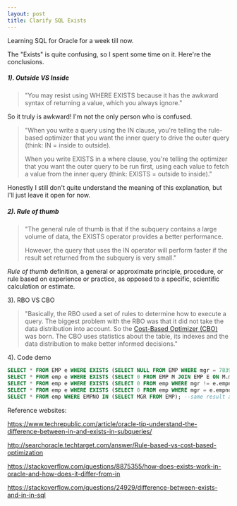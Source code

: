```yaml
---
layout: post
title: Clarify SQL Exists
---
```


Learning SQL for Oracle for a week till now. 

The "Exists" is quite confusing, so I spent some time on it. Here're the conclusions. 

##### 1). Outside VS Inside

>  "You may resist using WHERE EXISTS because it has the awkward syntax of returning a value, which you always ignore." 

So it truly is awkward! I'm not the only person who is confused.

> "When you write a query using the IN clause, you're telling the rule-based optimizer that you want the inner query to drive the outer query (think: IN = inside to outside). 
>
> When you write EXISTS in a where clause, you're telling the optimizer that you want the outer query to be run first, using each value to fetch a value from the inner query (think: EXISTS = outside to inside)."  

Honestly I still don't quite understand the meaning of this explanation, but I'll just leave it open for now. 

##### 2). Rule of thumb

> "The general rule of thumb is that if the subquery contains a large volume of data, the EXISTS operator provides a better performance. 
>
> However, the query that uses the IN operator will perform faster if the result set returned from the subquery is very small." 

*Rule of thumb* definition, a general or approximate principle, procedure, or rule based on experience or practice, as opposed to a specific, scientific calculation or estimate. 

3). RBO VS CBO

> "Basically, the RBO used a set of rules to determine how to execute a query. The biggest problem with the RBO was that it did not take the data distribution into account. So the [Cost-Based Optimizer (CBO)](http://searchoracle.techtarget.com/tip/Managing-the-cost-based-optimizer-in-E-Business-Suite) was born. The CBO uses statistics about the table, its indexes and the data distribution to make better informed decisions."

4). Code demo

```sql
SELECT * FROM EMP e WHERE EXISTS (SELECT NULL FROM EMP WHERE mgr = 7839 ); --"exists" return true, so all the 14 rows retrieved.
SELECT * FROM emp e WHERE EXISTS (SELECT 0 FROM EMP M JOIN EMP E ON M.mgr = E.empno); --self join; retreive all 14 rows
SELECT * FROM emp e WHERE EXISTS (SELECT 0 FROM emp WHERE mgr != e.empno); --retreive all 14 rows
SELECT * FROM emp e WHERE EXISTS (SELECT 0 FROM emp WHERE mgr = e.empno); --Find out the employees who belongs to management; a related subquery
SELECT * FROM emp WHERE EMPNO IN (SELECT MGR FROM EMP); --same result as the above, but obviously this is much easier. so use this one on priority. 
```





Reference websites: 

https://www.techrepublic.com/article/oracle-tip-understand-the-difference-between-in-and-exists-in-subqueries/

http://searchoracle.techtarget.com/answer/Rule-based-vs-cost-based-optimization

https://stackoverflow.com/questions/8875355/how-does-exists-work-in-oracle-and-how-does-it-differ-from-in

https://stackoverflow.com/questions/24929/difference-between-exists-and-in-in-sql